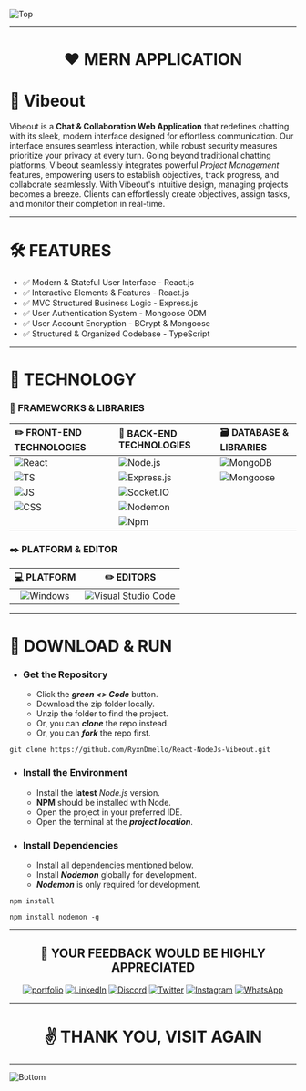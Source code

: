 ![Top](https://github.com/RyxnDmello/WebApp-NodeJs-02/assets/64190011/586e9e9e-c671-44c2-962d-0375f86e34e1)

<hr>

<h1 align="center">❤️ MERN APPLICATION</h1>

# 📂 Vibeout
Vibeout is a **Chat & Collaboration Web Application** that redefines chatting with its sleek, modern interface designed for effortless communication. Our interface ensures seamless interaction, while robust security measures prioritize your privacy at every turn. Going beyond traditional chatting platforms, Vibeout seamlessly integrates powerful _Project Management_ features, empowering users to establish objectives, track progress, and collaborate seamlessly. With Vibeout's intuitive design, managing projects becomes a breeze. Clients can effortlessly create objectives, assign tasks, and monitor their completion in real-time.

<hr>

# 🛠️ FEATURES
- ✅ Modern & Stateful User Interface - React.js
- ✅ Interactive Elements & Features - React.js
- ✅ MVC Structured Business Logic - Express.js
- ✅ User Authentication System - Mongoose ODM
- ✅ User Account Encryption - BCrypt & Mongoose
- ✅ Structured & Organized Codebase - TypeScript

<hr>

# 🤖 TECHNOLOGY

### 🚀 FRAMEWORKS & LIBRARIES

| ✏️ FRONT-END TECHNOLOGIES | 🤖 BACK-END TECHNOLOGIES | 🗃️ DATABASE & LIBRARIES |
| :- | :- | :- |
| ![React](https://img.shields.io/badge/react-00002b.svg?style=for-the-badge&logo=react&logoColor=61DAFB) | ![Node.js](https://img.shields.io/badge/node.js-006f00.svg?style=for-the-badge&logo=nodedotjs&logoColor=white) | ![MongoDB](https://img.shields.io/badge/MongoDB-47A248.svg?style=for-the-badge&logo=MongoDB&logoColor=white) | 
![TS](https://img.shields.io/badge/TypeScript-0000af.svg?style=for-the-badge&logo=TypeScript&logoColor=white) | ![Express.js](https://img.shields.io/badge/Express-000000.svg?style=for-the-badge&logo=Express&logoColor=white) | ![Mongoose](https://img.shields.io/badge/Mongoose-880000.svg?style=for-the-badge&logo=Mongoose&logoColor=white) | 
![JS](https://img.shields.io/badge/JavaScript-F7DF1E.svg?style=for-the-badge&logo=JavaScript&logoColor=black) | ![Socket.IO](https://img.shields.io/badge/Socket.io-010101.svg?style=for-the-badge&logo=socketdotio&logoColor=white) | 
| ![CSS](https://img.shields.io/badge/CSS3-1572B6.svg?style=for-the-badge&logo=CSS3&logoColor=white) | ![Nodemon](https://img.shields.io/badge/Nodemon-00a000.svg?style=for-the-badge&logo=Nodemon&logoColor=white) | | ![Vite](https://img.shields.io/badge/Vite-646CFF.svg?style=for-the-badge&logo=Vite&logoColor=white) | ![DotEnv](https://img.shields.io/badge/.ENV-ECD53F.svg?style=for-the-badge&logo=dotenv&logoColor=black) 
| | ![Npm](https://img.shields.io/badge/npm-CB3837.svg?style=for-the-badge&logo=npm&logoColor=white) |



### ✒️ PLATFORM & EDITOR

| 💻 PLATFORM | ✏️ EDITORS |
| :-: | :-: |
| ![Windows](https://img.shields.io/badge/Windows-0078D4.svg?style=for-the-badge&logo=Windows&logoColor=white) | ![Visual Studio Code](https://img.shields.io/badge/Visual%20Studio%20Code-0000ff.svg?style=for-the-badge&logo=Visual-Studio-Code&logoColor=white)

<hr>

# 📌 DOWNLOAD & RUN

- ### Get the Repository 
  - Click the **_green <> Code_** button.
  - Download the zip folder locally.
  - Unzip the folder to find the project.
  - Or, you can _**clone**_ the repo instead.
  - Or, you can _**fork**_ the repo first.
```
git clone https://github.com/RyxnDmello/React-NodeJs-Vibeout.git
```

- ### Install the Environment
  - Install the **latest** _Node.js_ version.
  - **NPM** should be installed with Node.
  - Open the project in your preferred IDE.
  - Open the terminal at the _**project location**_.

- ### Install Dependencies
  - Install all dependencies mentioned below.
  - Install _**Nodemon**_ globally for development.
  - _**Nodemon**_ is only required for development.
```
npm install
```
```
npm install nodemon -g
```

<hr>

<div align="center">
  
## 💎 YOUR FEEDBACK WOULD BE HIGHLY APPRECIATED

[![portfolio](https://img.shields.io/badge/portfolio-00002F?style=for-the-badge&logo=ko-fi&logoColor=white)]()
[![LinkedIn](https://img.shields.io/badge/linkedin-%230077B5.svg?style=for-the-badge&logo=linkedin&logoColor=white)](https://www.linkedin.com/in/ryanndmello/)
[![Discord](https://img.shields.io/badge/Discord-%235865F2.svg?style=for-the-badge&logo=discord&logoColor=white)](https://discord.com/channels/ryxndmello)
[![Twitter](https://img.shields.io/badge/Twitter-%231DA1F2.svg?style=for-the-badge&logo=Twitter&logoColor=white)](https://twitter.com/ryxndmello)
[![Instagram](https://img.shields.io/badge/Instagram-%23BF0020.svg?style=for-the-badge&logo=Instagram&logoColor=white)](https://www.instagram.com/ryxndmello10/)
[![WhatsApp](https://img.shields.io/badge/WhatsApp-%23006F00?style=for-the-badge&logo=whatsapp&logoColor=white)](https://wa.me/9145000789)
</div>

<hr>

<h1 align="center">✌️ THANK YOU, VISIT AGAIN</h1>

<hr>

![Bottom](https://github.com/RyxnDmello/WebApp-NodeJs-02/assets/64190011/7c0a8837-f7ff-4b33-af92-db705f0c7675)
